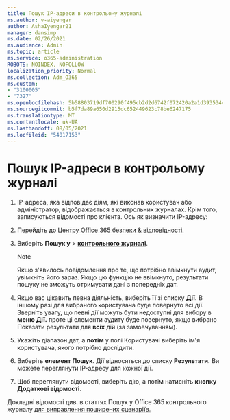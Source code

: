 ```yaml
---
title: Пошук IP-адреси в контрольому журналі
ms.author: v-aiyengar
author: AshaIyengar21
manager: dansimp
ms.date: 02/26/2021
ms.audience: Admin
ms.topic: article
ms.service: o365-administration
ROBOTS: NOINDEX, NOFOLLOW
localization_priority: Normal
ms.collection: Adm_O365
ms.custom:
- "3100005"
- "7327"
ms.openlocfilehash: 5b58803719df700290f495cb2d2d6742f072420a2a1d393534ca165bb5a14fbb
ms.sourcegitcommit: b5f7da89a650d2915dc652449623c78be6247175
ms.translationtype: MT
ms.contentlocale: uk-UA
ms.lasthandoff: 08/05/2021
ms.locfileid: "54017153"
---
```

# <a name="find-the-ip-address-in-audit-log"></a>Пошук IP-адреси в контрольому журналі

1. IP-адреса, яка відповідає діям, які виконав користувач або адміністратор, відображається в контрольних журналах. Крім того, записуються відомості про клієнта. Ось як визначити IP-адресу:

1. Перейдіть до [Центру Office 365 безпеки & відповідності.](https://go.microsoft.com/fwlink/p/?linkid=2077143)
1. Виберіть **Пошук у**  >  **[контрольного журналі](https://go.microsoft.com/fwlink/?linkid=2103759)**.
    > [!NOTE]
    > Якщо з'явилось повідомлення про те, що потрібно ввімкнути аудит, увімкніть його зараз. Якщо цю функцію не ввімкнуто, результати пошуку не зможуть отримувати дані з попередніх дат.
1. Якщо вас цікавить певна діяльність, виберіть її зі списку **Дії.** В іншому разі для вибраного користувача буде повернуто всі дії. Зверніть увагу, що певні дії можуть бути недоступні для вибору в **меню Дії.** проте ці елементи аудиту буде повернуто, якщо вибрано Показати результати для **всіх** дій (за замовчуванням).
1. Укажіть діапазон дат, а **потім** у полі Користувачі виберіть ім'я користувача, якого потрібно дослідити.
1. Виберіть **елемент Пошук**. Дії відносяться до списку **Результати.** Ви можете переглянути IP-адресу для кожної дії.
1. Щоб переглянути відомості, виберіть дію, а потім натисніть **кнопку Додаткові відомості**.

Докладні відомості див. в статтях Пошук у Office 365 контрольного журналу [для виправлення поширених сценаріїв.](https://go.microsoft.com/fwlink/?linkid=2103944)